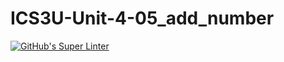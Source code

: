 # ICS3U-Unit-4-05_add_number

[![GitHub's Super Linter](https://github.com/hanin-hasan/ICS3U-Unit-4-05_add_number/workflows/GitHub's%20Super%20Linter/badge.svg)](https://github.com/hanin-hasan/ICS3U-Unit-4-05_add_number/actions)
